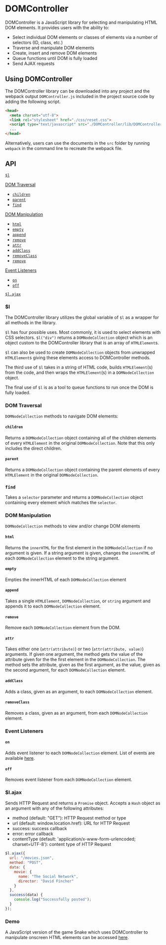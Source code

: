 # DOMController

DOMController is a JavaScript library for selecting and manipulating HTML DOM elements. It provides users with the ability to:
  * Select individual DOM elements or classes of elements via a number of selectors (ID, class, etc.)
  * Traverse and manipulate DOM elements
  * Create, insert and remove DOM elements
  * Queue functions until DOM is fully loaded
  * Send AJAX requests

## Using DOMController

The DOMController library can be downloaded into any project and the webpack output `DOMController.js` included in the project source code by adding the following script.

```html
<head>
  <meta charset="utf-8">
  <link rel="stylesheet" href="./css/reset.css">
  <script type="text/javascript" src="./DOMController/lib/DOMController.js"></script>
  ...
</head>
```

Alternatively, users can use the documents in the `src` folder by running `webpack` in the command line to recreate the webpack file.

## API

[`$l`](#l)

[DOM Traversal](#dom-traversal)
  * [`children`](#children)  
  * [`parent`](#parent)  
  * [`find`](#find)

[DOM Manipulation](#dom-manipulation)  
  * [`html`](#html)  
  * [`empty`](#empty)  
  * [`append`](#append)  
  * [`remove`](#remove)  
  * [`attr`](#attr)  
  * [`addClass`](#addclass)  
  * [`removeClass`](#removeclass)  
  * [`remove`](#remove)  

[Event Listeners](#event-listeners)  
  * [`on`](#on)  
  * [`off`](#off)  

[`$l.ajax`](#lajax)

### $l

The DOMController library utilizes the global variable of `$l` as a wrapper for all methods in the library.  

`$l` has four possible uses. Most commonly, it is used to select elements with CSS selectors.  `$l("div")` returns a `DOMNodeCollection` object which is an object custom to the DOMController library that is an array of `HTMLElement`s.  

`$l` can also be used to create `DOMNodeCollection` objects from unwrapped `HTMLElement`s giving these elements access to DOMController methods.  

The third use of `$l` takes in a string of HTML code, builds `HTMLElement`(s) from the code, and then wraps the `HTMLElement`(s) in a `DOMNodeCollection` object.

The final use of `$l` is as a tool to queue functions to run once the DOM is fully loaded.

### DOM Traversal

`DOMNodeCollection` methods to navigate DOM elements:

#### `children`

Returns a `DOMNodeCollection` object containing all of the children elements of every `HTMLElement` in the original `DOMNodeCollection`.  Note that this only includes the direct children.

#### `parent`

Returns a `DOMNodeCollection` object containing the parent elements of every `HTMLElement` in the original `DOMNodeCollection`.  

### `find`

Takes a `selector` parameter and returns a `DOMNodeCollection` object containing every element which matches the `selector`.

### DOM Manipulation

`DOMNodeCollection` methods to view and/or change DOM elements

#### `html`

Returns the `innerHTML` for the first element in the `DOMNodeCollection` if no argument is given.  If a string argument is given, changes the `innerHTML` of each `DOMNodeCollection` element to the string argument.

#### `empty`

Empties the innerHTML of each `DOMNodeCollection` element

#### `append`

Takes a single `HTMLElement`, `DOMNodeCollection`, or `string` argument and appends it to each `DOMNodeCollection` element.

#### `remove`

Remove each `DOMNodeCollection` element from the DOM.

#### `attr`

Takes either one (`attr(attribute)`) or two (`attr(attribute, value)`) arguments.  If given one argument, the method gets the value of the attribute given for the the first element in the `DOMNodeCollection`.  The method sets the attribute, given as the first argument, as the value, given as the second argument, for each `DOMNodeCollection` element.

#### `addClass`

Adds a class, given as an argument, to each `DOMNodeCollection` element.

#### `removeClass`

Removes a class, given as an argument, from each `DOMNodeCollection` element.

### Event Listeners

#### `on`

Adds event listener to each `DOMNodeCollection` element.  List of events are available [here](https://developer.mozilla.org/en-US/docs/Web/Events).

#### `off`

Removes event listener from each `DOMNodeCollection` element.

### $l.ajax

Sends HTTP Request and returns a `Promise` object.  Accepts a `Hash` object as an argument with any of the following attributes:
  * method (default: "GET"): HTTP Request method or type
  * url (default: window.location.href): URL for HTTP Request
  * success: success callback
  * error: error callback
  * contentType (default: 'application/x-www-form-urlencoded; charset=UTF-8'): content type of HTTP Request

```javascript
$l.ajax({
  url: "/movies.json",
  method: "POST",
  data: {
    movie: {
      name: "The Social Network",
      director: "David Fincher"
    }
  },
  success(data) {
    console.log("Successfully posted");
  }
});
```

### Demo

A JavaScript version of the game Snake which uses DOMController to manipulate onscreen HTML elements can be accessed [here](url("./Demo/index.html")).
